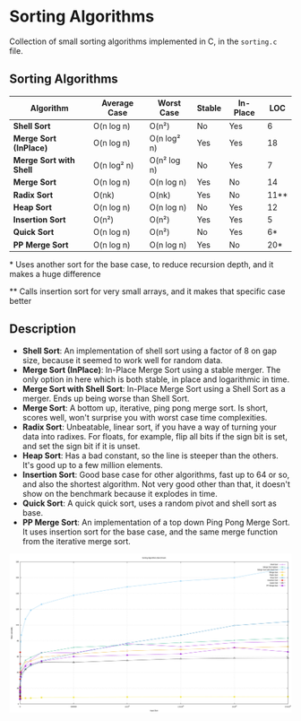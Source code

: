 # Sorting Algorithms
Collection of small sorting algorithms implemented in C, in the `sorting.c` file.

## Sorting Algorithms

| Algorithm                 | Average Case | Worst Case   | Stable | In-Place | LOC |
|---------------------------|--------------|-------------------|--------|----------|-----|
| **Shell Sort**            | O(n log n)   | O(n²)        | No     | Yes      | 6   |
| **Merge Sort (InPlace)**  | O(n log n)   | O(n log² n)  | Yes    | Yes      | 18  |
| **Merge Sort with Shell** | O(n log² n)  | O(n² log n)  | No     | Yes      | 7   |
| **Merge Sort**            | O(n log n)   | O(n log n)   | Yes    | No       | 14  |
| **Radix Sort**            | O(nk)        | O(nk)        | Yes    | No       | 11**|
| **Heap Sort**             | O(n log n)   | O(n log n)   | No     | Yes      | 12  |
| **Insertion Sort**        | O(n²)        | O(n²)        | Yes    | Yes      | 5   |
| **Quick Sort**            | O(n log n)   | O(n²)        | No     | Yes      | 6*  |
| **PP Merge Sort**         | O(n log n)   | O(n log n)   | Yes    | No       | 20* |

\* Uses another sort for the base case, to reduce recursion depth, and it makes a huge difference

\*\* Calls insertion sort for very small arrays, and it makes that specific case better

## Description

- **Shell Sort**: An implementation of shell sort using a factor of 8 on gap size, because it seemed to work well for random data.
- **Merge Sort (InPlace)**: In-Place Merge Sort using a stable merger. The only option in here which is both stable, in place and logarithmic in time.
- **Merge Sort with Shell Sort**: In-Place Merge Sort using a Shell Sort as a merger. Ends up being worse than Shell Sort.
- **Merge  Sort**: A bottom up, iterative, ping pong merge sort. Is short, scores well, won't surprise you with worst case time complexities.
- **Radix Sort**: Unbeatable, linear sort, if you have a way of turning your data into radixes. For floats, for example, flip all bits if the sign bit is set, and set the sign bit if it is unset.
- **Heap Sort**: Has a bad constant, so the line is steeper than the others. It's good up to a few million elements.
- **Insertion Sort**: Good base case for other algorithms, fast up to 64 or so, and also the shortest algorithm. Not very good other than that, it doesn't show on the benchmark because it explodes in time.
- **Quick Sort**: A quick quick sort, uses a random pivot and shell sort as base.
- **PP Merge Sort**: An implementation of a top down Ping Pong Merge Sort. It uses insertion sort for the base case, and the same merge function from the iterative merge sort.

![Sorting Algorithms Benchmark](sorts_benchmark.svg)
